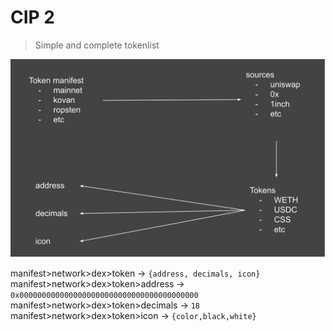 # CIP 2
> Simple and complete tokenlist

![img](./data/002/list.svg)

manifest>network>dex>token -> `{address, decimals, icon}` <br>
manifest>network>dex>token>address -> `0x0000000000000000000000000000000000000000 ` <br>
manifest>network>dex>token>decimals -> `18` <br>
manifest>network>dex>token>icon -> `{color,black,white}`
